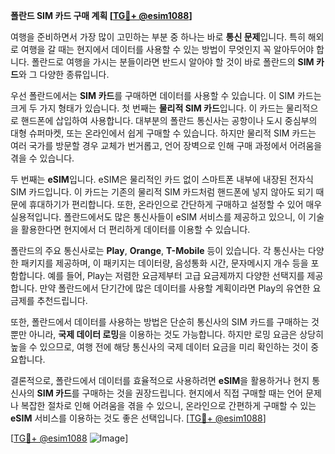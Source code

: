 **폴란드 SIM 카드 구매 계획 [[TG💪+ @esim1088](https://t.me/s/esim1088)]**

여행을 준비하면서 가장 많이 고민하는 부분 중 하나는 바로 **통신 문제**입니다. 특히 해외로 여행을 갈 때는 현지에서 데이터를 사용할 수 있는 방법이 무엇인지 꼭 알아두어야 합니다. 폴란드로 여행을 가시는 분들이라면 반드시 알아야 할 것이 바로 폴란드의 **SIM 카드**와 그 다양한 종류입니다.

우선 폴란드에서는 **SIM 카드**를 구매하면 데이터를 사용할 수 있습니다. 이 SIM 카드는 크게 두 가지 형태가 있습니다. 첫 번째는 **물리적 SIM 카드**입니다. 이 카드는 물리적으로 핸드폰에 삽입하여 사용합니다. 대부분의 폴란드 통신사는 공항이나 도시 중심부의 대형 슈퍼마켓, 또는 온라인에서 쉽게 구매할 수 있습니다. 하지만 물리적 SIM 카드는 여러 국가를 방문할 경우 교체가 번거롭고, 언어 장벽으로 인해 구매 과정에서 어려움을 겪을 수 있습니다.

두 번째는 **eSIM**입니다. eSIM은 물리적인 카드 없이 스마트폰 내부에 내장된 전자식 SIM 카드입니다. 이 카드는 기존의 물리적 SIM 카드처럼 핸드폰에 넣지 않아도 되기 때문에 휴대하기가 편리합니다. 또한, 온라인으로 간단하게 구매하고 설정할 수 있어 매우 실용적입니다. 폴란드에서도 많은 통신사들이 eSIM 서비스를 제공하고 있으니, 이 기술을 활용한다면 현지에서 더 편리하게 데이터를 이용할 수 있습니다.

폴란드의 주요 통신사로는 **Play**, **Orange**, **T-Mobile** 등이 있습니다. 각 통신사는 다양한 패키지를 제공하며, 이 패키지는 데이터량, 음성통화 시간, 문자메시지 개수 등을 포함합니다. 예를 들어, Play는 저렴한 요금제부터 고급 요금제까지 다양한 선택지를 제공합니다. 만약 폴란드에서 단기간에 많은 데이터를 사용할 계획이라면 Play의 유연한 요금제를 추천드립니다.

또한, 폴란드에서 데이터를 사용하는 방법은 단순히 통신사의 SIM 카드를 구매하는 것뿐만 아니라, **국제 데이터 로밍**을 이용하는 것도 가능합니다. 하지만 로밍 요금은 상당히 높을 수 있으므로, 여행 전에 해당 통신사의 국제 데이터 요금을 미리 확인하는 것이 중요합니다.

결론적으로, 폴란드에서 데이터를 효율적으로 사용하려면 **eSIM**을 활용하거나 현지 통신사의 **SIM 카드**를 구매하는 것을 권장드립니다. 현지에서 직접 구매할 때는 언어 문제나 복잡한 절차로 인해 어려움을 겪을 수 있으니, 온라인으로 간편하게 구매할 수 있는 **eSIM** 서비스를 이용하는 것도 좋은 선택입니다. [[TG💪+ @esim1088](https://t.me/s/esim1088)]

[[TG💪+ @esim1088](https://t.me/s/esim1088) ![Image](https://i.postimg.cc/Y0z9fWf4/image.png)]
